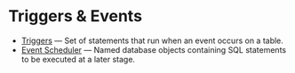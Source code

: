# Triggers &amp; Events

- [Triggers](/programming-customizing-mariadb/triggers-events/triggers/) — Set of statements that run when an event occurs on a table.
- [Event Scheduler](/programming-customizing-mariadb/triggers-events/event-scheduler/) — Named database objects containing SQL statements to be executed at a later stage.